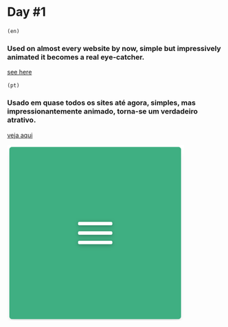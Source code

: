 # Day #1

    (en)
### Used on almost every website by now, simple but impressively animated it becomes a real eye-catcher.

[see here](https://bonbj.github.io/100DaysCSSChallenge/days/2-day-menu-icon)

    (pt)
### Usado em quase todos os sites até agora, simples, mas impressionantemente animado, torna-se um verdadeiro atrativo.
[veja aqui](https://bonbj.github.io/100DaysCSSChallenge/days/2-day-menu-icon)

![image exemple](../../src/banner/day-2-banner.png)